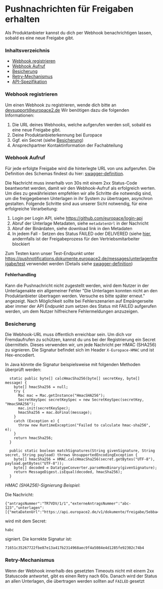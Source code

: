 # Pushnachrichten für Freigaben erhalten
Als Produktanbieter kannst du dich per Webhook benachrichtigen lassen, sobald es eine neue Freigabe gibt.

### Inhaltsverzeichnis

- [Webhook registrieren](#webhook-registrieren)
- [Webhook Aufruf](#webhook-aufruf)
- [Besicherung](#besicherung)
- [Retry-Mechanismus](#retry-mechanismus)
- [API-Spezifikation](swagger.yaml)

### Webhook registrieren
Um einen Webhook zu registrieren, wende dich bitte an devsupport@europace2.de Wir benötigen dazu die folgenden Informationen: 
1. Die URL deines Webhooks, welche aufgerufen werden soll, sobald es eine neue Freigabe gibt.
2. Deine Produktanbieterkennung bei Europace
3. Ggf. ein Secret (siehe [Besicherung](#besicherung))
4. Ansprechpartner Kontaktinformation der Fachabteilung

### Webhook Aufruf
Für jede erfolgte Freigabe wird die hinterlegte URL von uns aufgerufen. Die Definition des Schemas findest du hier: [swagger-definition](swagger.yaml).

Die Nachricht muss innerhalb von 30s mit einem 2xx Status-Code beantwortet werden, damit wir den Webhook-Aufruf als erfolgreich werten. Um dies zu gewährleisten empfehlen wir alle Schritte die notwendig sind, um die freigegebenen Unterlagen in ihr System zu übertragen, asynchron gestalten. 
Folgende Schritte sind aus unserer Sicht notwendig, für eine erfolgreiche Verarbeitung:

1. Login per Login API, siehe https://github.com/europace/login-api
2. Abruf der Unterlage Metadaten, siehe `metadatenUrl` in der Nachricht
3. Abruf der Binärdaten, siehe download link in den Metadaten
4. In jedem Fall - Setzen des Status FAILED oder DELIVERED (siehe [hier](https://europace.github.io/unterlagen-api/docs/swggerui.html#/Freigabe/setFreigegebeneUnterlageStatus), andernfalls ist der Freigabeprozess für den Vertriebsmitarbeiter blockiert

Zum Testen kann unser Test-Endpunkt unter https://pushnotifications.dokumente.europace2.de/messages/unterlagenfreigabe/test verwendet werden (Details siehe [swagger-definition](swagger.yaml))

#### Fehlerhandling
Kann die Pushnachricht nicht zugestellt werden, wird dem Nutzer in der Unterlagenakte ein allgemeiner Fehler "Die Unterlagen konnten nicht an den Produktanbieter übertragen werden. Versuche es bitte später erneut." angezeigt. 
Nach Möglichkeit sollte bei Fehlerszenarien auf Empängerseite aber immer der API Endpunkt zum setzen des Status mit FAILED aufgerufen werden, um dem Nutzer hilfreichere Fehlermeldungen anzuzeigen.

### Besicherung
Die Webhook-URL muss öffentlich erreichbar sein. Um dich vor Fremdaufrufen zu schützen, kannst du uns bei der Registrierung ein Secret übermitteln. Dieses verwenden wir, 
um jede Nachricht per HMAC (SHA256) zu signieren. Die Signatur befindet sich im Header `X-Europace-HMAC` und ist Hex-encodiert.

In Java könnte die Signatur beispielsweise mit folgenden Methoden überprüft werden:
```
  static public byte[] calcHmacSha256(byte[] secretKey, byte[] message) {
    byte[] hmacSha256 = null;
    try {
      Mac mac = Mac.getInstance("HmacSHA256");
      SecretKeySpec secretKeySpec = new SecretKeySpec(secretKey, "HmacSHA256");
      mac.init(secretKeySpec);
      hmacSha256 = mac.doFinal(message);
    }
    catch (Exception e) {
      throw new RuntimeException("Failed to calculate hmac-sha256", e);
    }
    return hmacSha256;
  }

  public static boolean matchSignatures(String givenSignature, String secret, String payload) throws UnsupportedEncodingException {
    byte[] hmacSha256 = HMAC.calcHmacSha256(secret.getBytes("UTF-8"), payload.getBytes("UTF-8"));
    byte[] decoded = DatatypeConverter.parseHexBinary(givenSignature);
    return MessageDigest.isEqual(decoded, hmacSha256);
  }
```

_HMAC (SHA256)-Signierung Beispiel_:

Die Nachricht:
```
{"antragsNummer":"TR7VDV/1/1","externeAntragsNummer":"abc-123","unterlagen":[{"metaDatenUrl":"https://api.europace2.de/v1/dokumente/freigabe/5ebba4f6c9e77c00019a6f54","statusUrl":"https://api.europace2.de/v1/dokumente/freigabe/5ebba4f6c9e77c00019a6f54/status"}]}
```

wird mit dem Secret:
```
habc
```
signiert. Die korrekte Signatur ist:
```
71651c35267722fbe87e13a417b2314968aec9f4a5084e4d1285fe92302c74b4
```

### Retry-Mechanismus
Wenn der Webhook innerhalb des gesetzten Timeouts nicht mit einem 2xx Statuscode antwortet, gibt es einen Retry nach 60s. Danach wird der 
Status an allen Unterlagen, die übertragen werden sollten auf `FAILED` gesetzt
